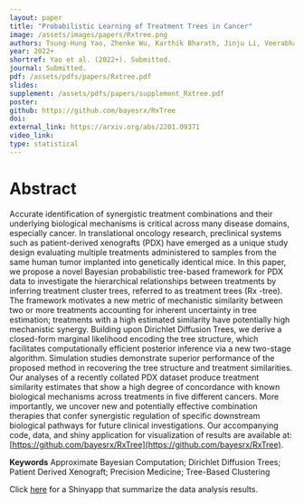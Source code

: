 ```yaml
---
layout: paper
title: "Probabilistic Learning of Treatment Trees in Cancer"
image: /assets/images/papers/Rxtree.png
authors: Tsung-Hung Yao, Zhenke Wu, Karthik Bharath, Jinju Li, Veerabhadran Baladandayuthapani
year: 2022+
shortref: Yao et al. (2022+). Submitted.
journal: Submitted.
pdf: /assets/pdfs/papers/Rxtree.pdf
slides: 
supplement: /assets/pdfs/papers/supplement_Rxtree.pdf  
poster: 
github: https://github.com/bayesrx/RxTree
doi: 
external_link: https://arxiv.org/abs/2201.09371
video_link: 
type: statistical
---
```


# Abstract

Accurate identification of synergistic treatment combinations and their underlying biological mechanisms is critical across many disease domains, especially cancer. In translational oncology research, preclinical systems such as patient-derived xenografts (PDX) have emerged as a unique study design evaluating multiple treatments administered to samples from the same human tumor implanted into genetically identical mice. In this paper, we propose a novel Bayesian probabilistic tree-based framework for PDX data to investigate the hierarchical relationships between treatments by inferring treatment cluster trees, referred to as treatment trees (Rx -tree). The framework motivates a new metric of mechanistic similarity between two or more treatments accounting for inherent uncertainty in tree estimation; treatments with a high estimated similarity have potentially high mechanistic synergy. Building upon Dirichlet Diffusion Trees, we derive a closed-form marginal likelihood encoding the tree structure, which facilitates computationally efficient posterior inference via a new two-stage algorithm. Simulation studies demonstrate superior performance of the proposed method in recovering the tree structure and treatment similarities. Our analyses of a recently collated PDX dataset produce treatment similarity estimates that show a high degree of concordance with known biological mechanisms across treatments in five different cancers. More importantly, we uncover new and potentially effective combination therapies that confer synergistic regulation of specific downstream biological pathways for future clinical investigations. Our accompanying code, data, and shiny application for visualization of results are available at: [https://github.com/bayesrx/RxTree](https://github.com/bayesrx/RxTree).

**Keywords** Approximate Bayesian Computation; Dirichlet Diffusion Trees; Patient Derived Xenograft; Precision Medicine; Tree-Based Clustering

Click [here](https://yaots.shinyapps.io/RxTreePDX/) for a Shinyapp that summarize the data analysis results.
